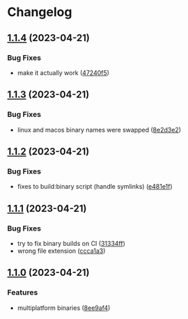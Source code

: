 # Changelog

## [1.1.4](https://github.com/alvancamp/telnet-relay/compare/v1.1.3...v1.1.4) (2023-04-21)


### Bug Fixes

* make it actually work ([47240f5](https://github.com/alvancamp/telnet-relay/commit/47240f576ef55c3c38d5e3adad96ef0645efc3b8))

## [1.1.3](https://github.com/alvancamp/telnet-relay/compare/v1.1.2...v1.1.3) (2023-04-21)


### Bug Fixes

* linux and macos binary names were swapped ([8e2d3e2](https://github.com/alvancamp/telnet-relay/commit/8e2d3e28bc7392b121f8fffe849d8defa27305ac))

## [1.1.2](https://github.com/alvancamp/telnet-relay/compare/v1.1.1...v1.1.2) (2023-04-21)


### Bug Fixes

* fixes to build:binary script (handle symlinks) ([e481e1f](https://github.com/alvancamp/telnet-relay/commit/e481e1f4bf2c4b2f49924d9d9f8749c067222810))

## [1.1.1](https://github.com/alvancamp/telnet-relay/compare/v1.1.0...v1.1.1) (2023-04-21)


### Bug Fixes

* try to fix binary builds on CI ([31334ff](https://github.com/alvancamp/telnet-relay/commit/31334ffc41027c526d610f338457e0097d549b33))
* wrong file extension ([ccca1a3](https://github.com/alvancamp/telnet-relay/commit/ccca1a31feef344b5a11a0a18f2a0f5e727d67b7))

## [1.1.0](https://github.com/alvancamp/telnet-relay/compare/v1.0.0...v1.1.0) (2023-04-21)


### Features

* multiplatform binaries ([8ee9af4](https://github.com/alvancamp/telnet-relay/commit/8ee9af4fbdd73009d35efab63c2e9727e9d02f72))
